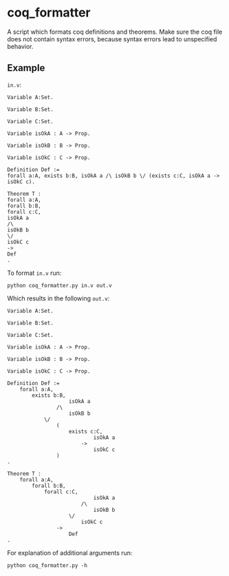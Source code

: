 # coq_formatter
A script which formats coq definitions and theorems. Make sure the coq file does not contain syntax errors, because syntax errors lead to unspecified behavior.

## Example

` in.v `:
```
Variable A:Set.

Variable B:Set.

Variable C:Set.

Variable isOkA : A -> Prop.

Variable isOkB : B -> Prop.

Variable isOkC : C -> Prop.

Definition Def :=
forall a:A, exists b:B, isOkA a /\ isOkB b \/ (exists c:C, isOkA a -> isOkC c).

Theorem T :
forall a:A,
forall b:B,
forall c:C,
isOkA a
/\
isOkB b
\/
isOkC c
->
Def
.
```

To format `in.v` run:

```
python coq_formatter.py in.v out.v
```

Which results in the following `out.v`:
```
Variable A:Set.

Variable B:Set.

Variable C:Set.

Variable isOkA : A -> Prop.

Variable isOkB : B -> Prop.

Variable isOkC : C -> Prop.

Definition Def :=
    forall a:A,
        exists b:B,
                    isOkA a
                /\
                    isOkB b
            \/
                (
                    exists c:C,
                            isOkA a
                        ->
                            isOkC c
                )
.

Theorem T :
    forall a:A,
        forall b:B,
            forall c:C,
                            isOkA a
                        /\
                            isOkB b
                    \/
                        isOkC c
                ->
                    Def
.
```

For explanation of additional arguments run:
```
python coq_formatter.py -h
```